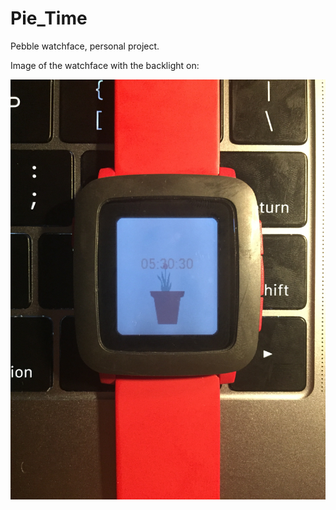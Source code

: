 # Pie_Time
Pebble watchface, personal project.


Image of the watchface with the backlight on:


![Photo of watchface on my watch](resources/readme/photo.jpeg)
